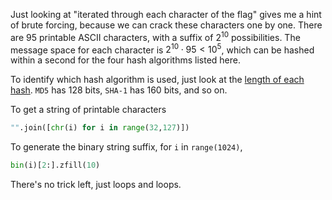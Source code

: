 Just looking at "iterated through each character of the flag" gives me a hint of brute forcing, because we can crack these characters one by one. There are 95 printable ASCII characters, with a suffix of $2^{10}$ possibilities. The message space for each character is $2^{10}\cdot 95 < 10^5$, which can be hashed within a second for the four hash algorithms listed here. 

To identify which hash algorithm is used, just look at the [length of each hash](https://en.wikipedia.org/wiki/List_of_hash_functions). `MD5` has 128 bits, `SHA-1` has 160 bits, and so on. 

To get a string of printable characters
```python
"".join([chr(i) for i in range(32,127)])
```

 To generate the binary string suffix, for `i` in `range(1024)`, 
```python
bin(i)[2:].zfill(10)
```


There's no trick left, just loops and loops. 
